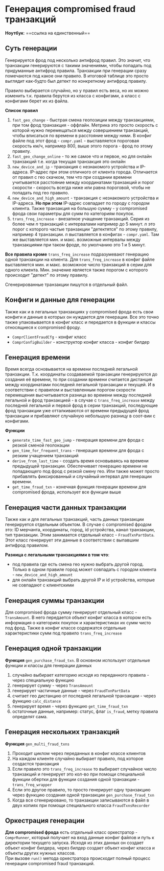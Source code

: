 # Генерация compromised fraud транзакций

**Ноутбук**: ==ссылка на единственный==  

## Суть генерации  

Генерируется фрод под несколько антифрод правил. Это значит, что транзакции генерируются с такими значениями, чтобы попадать под придуманные антифрод правила. Транзакции при генерации сразу помечаются под какое они правило. В итоговой таблице это просто выглядит как-будто был детект по конкретному антифрод правилу.  

Правило выбирается случайно, но у правил есть веса, но их можно изменить т.к. правила берутся из класса с конфигами, а класс с конфигами берет их из файла.  

**Список правил**

1. `fast_geo_change` - быстрая смена геопозиции между транзакциями, при том фрод транзакция - оффлайн. Метрика это просто скорость с которой нужно перемещаться между совершением транзакций, чтобы вписаться по времени в расстояние между ними. В конфиг файле под этот фрод - `compr.yaml` - выставляется пороговая скорость км/ч, например 800, выше этого порога - фрод по этому правилу.
2. `fast_geo_change_online` - то же самое что и первое, но для онлайн транзакций т.е. когда текущая транзакция это онлайн
3. `new_device_and_ip` - транзакция с незнакомого устройства и IP-адреса. IP-адрес при этом отличного от клиента города. Отличается от правил с гео скачком, тем что при создании времени учитывается расстояние между координатами транзакций и порог скорости - скорость всегда ниже или равна пороговой, чтобы не попадать под гео правило.
4. `new_device_and_high_amount` - транзакция с незнакомого устройства и IP-адреса. **Но при этом** IP-адрес совпадает по городу с городом клиента. Также транзакция на большую сумму - у compromised фрода свои параметры для сумм по категориям покупок.
5. `trans_freq_increase` - внезапное учащение транзакций. Серия из более чем *n* транзакций с интервалами например до 5 минут. *n* это порог с которого частые транзакции "детектятся" по этому правилу, например 4 транзакции. *n* выставляется в конфигах - `compr.yaml`. Там же выставляется мин. и макс. возможные интервалы между транзакциями при таком фроде, по умолчанию это 1 и 5 минут.  

**Все правила кроме** `trans_freq_increase` подразумевают генерацию одной транзакции на клиента. Для  `trans_freq_increase` в конфиг файле выставляется мин. и макс. возможное число транзакций в серии для одного клиента. Мин. значение является также порогом с которого происходит "детект" по этому правилу.  

Сгенерированные транзакции пишутся в отдельный файл.  

## Конфиги и данные для генерации  

Также как и в легальных транзакциях у compromised фрода есть свои конфиги и данные в которых он нуждается для генерации. Все это точно также упаковывается в конфиг класс и передается в функции и классы относящиеся к compromised фроду.

- `ComprClientFraudCfg` - конфиг класс
- `ComprConfigBuilder` - конструктор конфиг класса - конфиг билдер

## Генерация времени  

Время всегда основывается на времени последней легальной транзакции.
Т.к. координаты создаваемой транзакции генерируются до создания её времени, то при создании времени считается дистанция между координатами последней легальной транзакции и текущей. И в соответствии с правилом и выставленным порогом скорости перемещения высчитывается разница во времени между последней легальной и  фрод транзакцией - в случае с `trans_freq_increase` между последней легальной и первой фрод в серии транзакций, последующие фрод транзакции уже отталкиваются от времени предыдущей фрод транзакции и прибавляют случайную небольшую разницу в соот-вии с конфигами.  

**Функции**

- `generate_time_fast_geo_jump` - генерация времени для фрода с резкой сменой геолокации
- `gen_time_for_frequent_trans` - генерация времени для фрода с резким учащением транзакций
- `derive_from_last_time` - создать время основываясь на времени предыдущей транзакции. Обеспечивает генерацию времени не попадающего под фрод с резкой смену гео. Или также может просто прибавлять фиксированный и случайный интервал для генерации времени.
- `get_time_fraud_txn` - конечная функция генерации времени для compromised фрода, использует все функции выше  

## Генерация части данных транзакции  

Также как и для легальных транзакций, часть данных транзакции генерируется отдельным объектом. В случае с compromised фродом это: ID мерчанта, координаты, город, id устройства, канал транзакции, тип транзакции.
Этим занимается отдельный класс - `FraudTxnPartData`. Этот класс генерирует эти данные в соответствии с выпавшим антифрод правилом.  

**Разница с легальными транзакциями в том что**:

- под правила где есть смена гео нужно выбрать другой город. Только в одном правиле город может совпадать с городом клиента - `new_device_and_high_amount` 
- для онлайн транзакций выбрать другой IP и id устройства, которые не совпадают с клиентскими  

## Генерация суммы транзакции  

Для compromised фрода сумму генерирует отдельный класс - `TransAmount`. В него передается объект конфиг класса в котором есть информация о категориях покупок и характеристиках их сумм чисто под фрод. Также в конфиг классе содержатся отдельные характеристики сумм под правило `trans_freq_increase`   

## Генерация одной транзакции  

**Функция** `gen_purchase_fraud_txn`. В основном использует отдельные функции и классы для генерации данных

1. случайно выбирает категорию исходя из переданного правила - через специальную функцию
2. генерирует сумму - через `TransAmount`
3. генерирует частичные данные - через `FraudTxnPartData`
4. считает гео дистанцию от последней легальной транзакции - через функцию `calc_distance`
5. генерирует время - через функцию `get_time_fraud_txn`
6. остаточные данные, например: статус, флаг `is_fraud`, метку правила определят сама.

## Генерация нескольких транзакций  

**Функция** `gen_multi_fraud_txns`

1. Проходит циклом через переданных в конфиг классе клиентов
2. На каждом клиенте случайно выбирает правило, под которое создастся транзакция
3. Если правило это `trans_freq_increase`  то выбирает случайное число транзакций и генерирует это кол-во при помощи специальной функции обертки для функции создания одной транзакции - `trans_freq_wrapper`
4. Если это другое правило, то просто генерирует одну транзакцию через функцию создания одной транзакции `gen_purchase_fraud_txn`
5. Когда все сгенерировано, то транзакции записываются в файл в двух копиях при помощи специального класса `FraudTxnsRecorder`

## Оркестрация генерации  

**Для compromised фрода** есть отдельный класс оркестратор - `ComprRunner`, который получает на вход данные конфиг файлов и путь к директории текущего запуска. Исходя из этих данных он создает объект конфиг билдера, через билдер создает объект конфиг класса и объекты других нужных классов.  
При вызове `run()` метода оркестратора происходит полный процесс генерации compromised fraud транзакций.  
